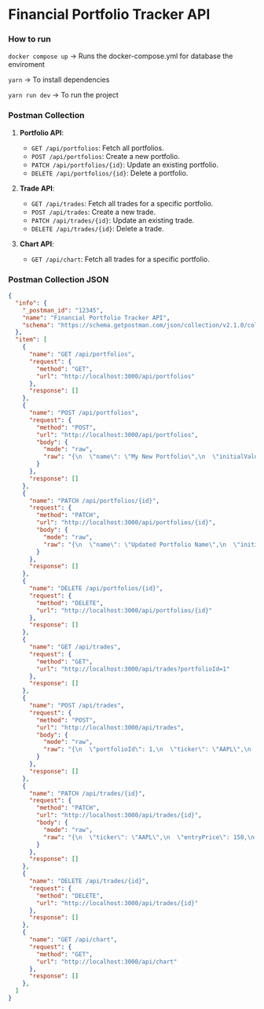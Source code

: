 # Financial Portfolio Tracker API

### **How to run**

```docker compose up``` -> Runs the docker-compose.yml for database the enviroment

``` yarn ``` -> To install dependencies

``` yarn run dev ``` -> To run the project


### **Postman Collection**

1. **Portfolio API**:
   - `GET /api/portfolios`: Fetch all portfolios.
   - `POST /api/portfolios`: Create a new portfolio.
   - `PATCH /api/portfolios/{id}`: Update an existing portfolio.
   - `DELETE /api/portfolios/{id}`: Delete a portfolio.

2. **Trade API**:
   - `GET /api/trades`: Fetch all trades for a specific portfolio.
   - `POST /api/trades`: Create a new trade.
   - `PATCH /api/trades/{id}`: Update an existing trade.
   - `DELETE /api/trades/{id}`: Delete a trade.

3. **Chart API**:
   - `GET /api/chart`: Fetch all trades for a specific portfolio.

### **Postman Collection JSON**

```json
{
  "info": {
    "_postman_id": "12345",
    "name": "Financial Portfolio Tracker API",
    "schema": "https://schema.getpostman.com/json/collection/v2.1.0/collection.json"
  },
  "item": [
    {
      "name": "GET /api/portfolios",
      "request": {
        "method": "GET",
        "url": "http://localhost:3000/api/portfolios"
      },
      "response": []
    },
    {
      "name": "POST /api/portfolios",
      "request": {
        "method": "POST",
        "url": "http://localhost:3000/api/portfolios",
        "body": {
          "mode": "raw",
          "raw": "{\n  \"name\": \"My New Portfolio\",\n  \"initialValue\": 10000\n}"
        }
      },
      "response": []
    },
    {
      "name": "PATCH /api/portfolios/{id}",
      "request": {
        "method": "PATCH",
        "url": "http://localhost:3000/api/portfolios/{id}",
        "body": {
          "mode": "raw",
          "raw": "{\n  \"name\": \"Updated Portfolio Name\",\n  \"initialValue\": 12000\n}"
        }
      },
      "response": []
    },
    {
      "name": "DELETE /api/portfolios/{id}",
      "request": {
        "method": "DELETE",
        "url": "http://localhost:3000/api/portfolios/{id}"
      },
      "response": []
    },
    {
      "name": "GET /api/trades",
      "request": {
        "method": "GET",
        "url": "http://localhost:3000/api/trades?portfolioId=1"
      },
      "response": []
    },
    {
      "name": "POST /api/trades",
      "request": {
        "method": "POST",
        "url": "http://localhost:3000/api/trades",
        "body": {
          "mode": "raw",
          "raw": "{\n  \"portfolioId\": 1,\n  \"ticker\": \"AAPL\",\n  \"entryPrice\": 150,\n  \"exitPrice\": 170,\n  \"quantity\": 10,\n  \"date\": \"2025-03-30\"\n}"
        }
      },
      "response": []
    },
    {
      "name": "PATCH /api/trades/{id}",
      "request": {
        "method": "PATCH",
        "url": "http://localhost:3000/api/trades/{id}",
        "body": {
          "mode": "raw",
          "raw": "{\n  \"ticker\": \"AAPL\",\n  \"entryPrice\": 150,\n  \"exitPrice\": 175,\n  \"quantity\": 10,\n  \"date\": \"2025-03-31\"\n}"
        }
      },
      "response": []
    },
    {
      "name": "DELETE /api/trades/{id}",
      "request": {
        "method": "DELETE",
        "url": "http://localhost:3000/api/trades/{id}"
      },
      "response": []
    },
    {
      "name": "GET /api/chart",
      "request": {
        "method": "GET",
        "url": "http://localhost:3000/api/chart"
      },
      "response": []
    },
  ]
}

